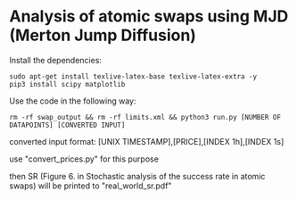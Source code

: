 # Analysis of atomic swaps using MJD (Merton Jump Diffusion)
Install the dependencies:
```
sudo apt-get install texlive-latex-base texlive-latex-extra -y
pip3 install scipy matplotlib 
```

Use the code in the following way:

```
rm -rf swap_output && rm -rf limits.xml && python3 run.py [NUMBER OF DATAPOINTS] [CONVERTED INPUT]
```
converted input format: [UNIX TIMESTAMP],[PRICE],[INDEX 1h],[INDEX 1s]

use "convert_prices.py" for this purpose

then SR (Figure 6. in Stochastic analysis of the success rate in atomic swaps) will be printed to "real_world_sr.pdf"
